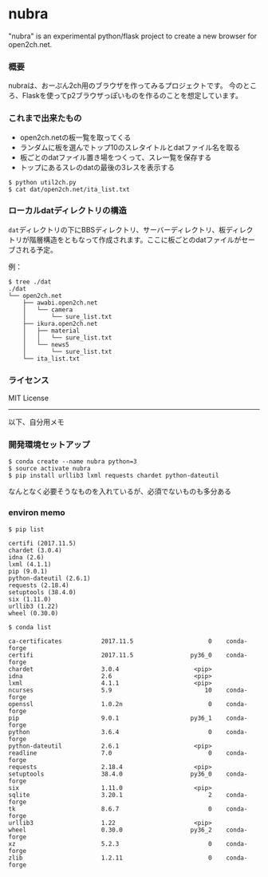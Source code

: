 # nubra


"nubra" is an experimental python/flask project to create a new browser for open2ch.net.



### 概要

nubraは、おーぷん2ch用のブラウザを作ってみるプロジェクトです。
今のところ、Flaskを使ってp2ブラウザっぽいものを作るのことを想定しています。

### これまで出来たもの

- open2ch.netの板一覧を取ってくる
- ランダムに板を選んでトップ10のスレタイトルとdatファイル名を取る
- 板ごとのdatファイル置き場をつくって、スレ一覧を保存する
- トップにあるスレのdatの最後の3レスを表示する

```
$ python util2ch.py
$ cat dat/open2ch.net/ita_list.txt
```

### ローカルdatディレクトリの構造

`dat`ディレクトリの下にBBSディレクトリ、サーバーディレクトリ、板ディレクトリが階層構造をともなって作成されます。ここに板ごとのdatファイルがセーブされる予定。

例：

```
$ tree ./dat
./dat
└── open2ch.net
    ├── awabi.open2ch.net
    │   └── camera
    │       └── sure_list.txt
    ├── ikura.open2ch.net
    │   ├── material
    │   │   └── sure_list.txt
    │   └── news5
    │       └── sure_list.txt
    └── ita_list.txt
```


### ライセンス

MIT License

----

以下、自分用メモ

### 開発環境セットアップ

```
$ conda create --name nubra python=3
$ source activate nubra
$ pip install urllib3 lxml requests chardet python-dateutil
```

なんとなく必要そうなものを入れているが、必須でないものも多分ある


### environ memo

```
$ pip list

certifi (2017.11.5)
chardet (3.0.4)
idna (2.6)
lxml (4.1.1)
pip (9.0.1)
python-dateutil (2.6.1)
requests (2.18.4)
setuptools (38.4.0)
six (1.11.0)
urllib3 (1.22)
wheel (0.30.0)

$ conda list

ca-certificates           2017.11.5                     0    conda-forge
certifi                   2017.11.5                py36_0    conda-forge
chardet                   3.0.4                     <pip>
idna                      2.6                       <pip>
lxml                      4.1.1                     <pip>
ncurses                   5.9                          10    conda-forge
openssl                   1.0.2n                        0    conda-forge
pip                       9.0.1                    py36_1    conda-forge
python                    3.6.4                         0    conda-forge
python-dateutil           2.6.1                     <pip>
readline                  7.0                           0    conda-forge
requests                  2.18.4                    <pip>
setuptools                38.4.0                   py36_0    conda-forge
six                       1.11.0                    <pip>
sqlite                    3.20.1                        2    conda-forge
tk                        8.6.7                         0    conda-forge
urllib3                   1.22                      <pip>
wheel                     0.30.0                   py36_2    conda-forge
xz                        5.2.3                         0    conda-forge
zlib                      1.2.11                        0    conda-forge
```
